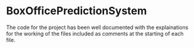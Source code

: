 # BoxOfficePredictionSystem
The code for the project has been well documented with the explainations for the working of the files included as comments 
at the starting of each file.

